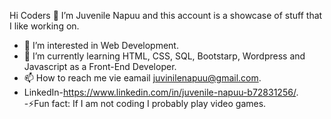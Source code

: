 
 Hi Coders 👋
 I’m Juvenile Napuu and this account is a showcase of stuff that I like working on.
- 👀 I’m interested in Web Development.
- 🌱 I’m currently learning HTML, CSS, SQL, Bootstarp, Wordpress and Javascript as a Front-End Developer.
- 📫 How to reach me vie eamail juvinilenapuu@gmail.com.
- LinkedIn-https://www.linkedin.com/in/juvenile-napuu-b72831256/.
-⚡Fun fact: If I am not coding I probably  play video games.

<!---
Juvenilenapuu/Juvenilenapuu is a ✨ special ✨ repository because its `README.md` (this file) appears on your GitHub profile.
You can click the Preview link to take a look at your changes.
--->
